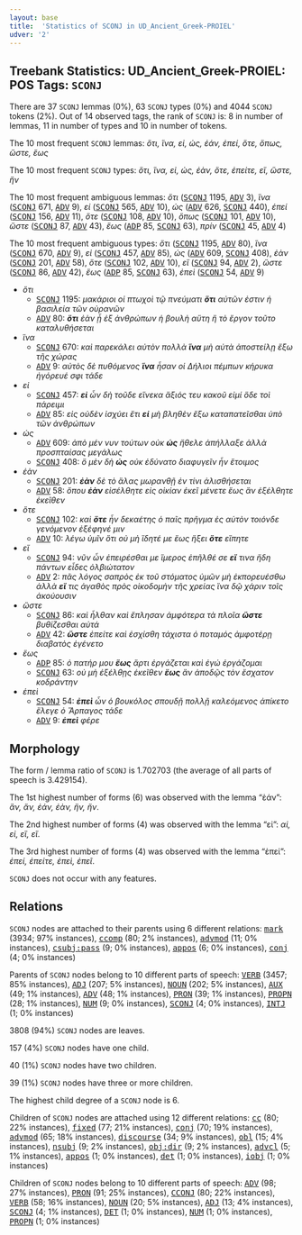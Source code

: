 ```yaml
---
layout: base
title:  'Statistics of SCONJ in UD_Ancient_Greek-PROIEL'
udver: '2'
---
```


## Treebank Statistics: UD_Ancient_Greek-PROIEL: POS Tags: `SCONJ`

There are 37 `SCONJ` lemmas (0%), 63 `SCONJ` types (0%) and 4044 `SCONJ` tokens (2%).
Out of 14 observed tags, the rank of `SCONJ` is: 8 in number of lemmas, 11 in number of types and 10 in number of tokens.

The 10 most frequent `SCONJ` lemmas: <em>ὅτι, ἵνα, εἰ, ὡς, ἐάν, ἐπεί, ὅτε, ὅπως, ὥστε, ἕως</em>

The 10 most frequent `SCONJ` types:  <em>ὅτι, ἵνα, εἰ, ὡς, ἐὰν, ὅτε, ἐπείτε, εἴ, ὥστε, ἢν</em>

The 10 most frequent ambiguous lemmas: <em>ὅτι</em> (<tt><a href="grc_proiel-pos-SCONJ.html">SCONJ</a></tt> 1195, <tt><a href="grc_proiel-pos-ADV.html">ADV</a></tt> 3), <em>ἵνα</em> (<tt><a href="grc_proiel-pos-SCONJ.html">SCONJ</a></tt> 671, <tt><a href="grc_proiel-pos-ADV.html">ADV</a></tt> 9), <em>εἰ</em> (<tt><a href="grc_proiel-pos-SCONJ.html">SCONJ</a></tt> 565, <tt><a href="grc_proiel-pos-ADV.html">ADV</a></tt> 10), <em>ὡς</em> (<tt><a href="grc_proiel-pos-ADV.html">ADV</a></tt> 626, <tt><a href="grc_proiel-pos-SCONJ.html">SCONJ</a></tt> 440), <em>ἐπεί</em> (<tt><a href="grc_proiel-pos-SCONJ.html">SCONJ</a></tt> 156, <tt><a href="grc_proiel-pos-ADV.html">ADV</a></tt> 11), <em>ὅτε</em> (<tt><a href="grc_proiel-pos-SCONJ.html">SCONJ</a></tt> 108, <tt><a href="grc_proiel-pos-ADV.html">ADV</a></tt> 10), <em>ὅπως</em> (<tt><a href="grc_proiel-pos-SCONJ.html">SCONJ</a></tt> 101, <tt><a href="grc_proiel-pos-ADV.html">ADV</a></tt> 10), <em>ὥστε</em> (<tt><a href="grc_proiel-pos-SCONJ.html">SCONJ</a></tt> 87, <tt><a href="grc_proiel-pos-ADV.html">ADV</a></tt> 43), <em>ἕως</em> (<tt><a href="grc_proiel-pos-ADP.html">ADP</a></tt> 85, <tt><a href="grc_proiel-pos-SCONJ.html">SCONJ</a></tt> 63), <em>πρίν</em> (<tt><a href="grc_proiel-pos-SCONJ.html">SCONJ</a></tt> 45, <tt><a href="grc_proiel-pos-ADV.html">ADV</a></tt> 4)

The 10 most frequent ambiguous types:  <em>ὅτι</em> (<tt><a href="grc_proiel-pos-SCONJ.html">SCONJ</a></tt> 1195, <tt><a href="grc_proiel-pos-ADV.html">ADV</a></tt> 80), <em>ἵνα</em> (<tt><a href="grc_proiel-pos-SCONJ.html">SCONJ</a></tt> 670, <tt><a href="grc_proiel-pos-ADV.html">ADV</a></tt> 9), <em>εἰ</em> (<tt><a href="grc_proiel-pos-SCONJ.html">SCONJ</a></tt> 457, <tt><a href="grc_proiel-pos-ADV.html">ADV</a></tt> 85), <em>ὡς</em> (<tt><a href="grc_proiel-pos-ADV.html">ADV</a></tt> 609, <tt><a href="grc_proiel-pos-SCONJ.html">SCONJ</a></tt> 408), <em>ἐὰν</em> (<tt><a href="grc_proiel-pos-SCONJ.html">SCONJ</a></tt> 201, <tt><a href="grc_proiel-pos-ADV.html">ADV</a></tt> 58), <em>ὅτε</em> (<tt><a href="grc_proiel-pos-SCONJ.html">SCONJ</a></tt> 102, <tt><a href="grc_proiel-pos-ADV.html">ADV</a></tt> 10), <em>εἴ</em> (<tt><a href="grc_proiel-pos-SCONJ.html">SCONJ</a></tt> 94, <tt><a href="grc_proiel-pos-ADV.html">ADV</a></tt> 2), <em>ὥστε</em> (<tt><a href="grc_proiel-pos-SCONJ.html">SCONJ</a></tt> 86, <tt><a href="grc_proiel-pos-ADV.html">ADV</a></tt> 42), <em>ἕως</em> (<tt><a href="grc_proiel-pos-ADP.html">ADP</a></tt> 85, <tt><a href="grc_proiel-pos-SCONJ.html">SCONJ</a></tt> 63), <em>ἐπεὶ</em> (<tt><a href="grc_proiel-pos-SCONJ.html">SCONJ</a></tt> 54, <tt><a href="grc_proiel-pos-ADV.html">ADV</a></tt> 9)


* <em>ὅτι</em>
  * <tt><a href="grc_proiel-pos-SCONJ.html">SCONJ</a></tt> 1195: <em>μακάριοι οἱ πτωχοὶ τῷ πνεύματι <b>ὅτι</b> αὐτῶν ἐστιν ἡ βασιλεία τῶν οὐρανῶν</em>
  * <tt><a href="grc_proiel-pos-ADV.html">ADV</a></tt> 80: <em><b>ὅτι</b> ἐὰν ᾖ ἐξ ἀνθρώπων ἡ βουλὴ αὕτη ἢ τὸ ἔργον τοῦτο καταλυθήσεται</em>
* <em>ἵνα</em>
  * <tt><a href="grc_proiel-pos-SCONJ.html">SCONJ</a></tt> 670: <em>καὶ παρεκάλει αὐτὸν πολλὰ <b>ἵνα</b> μὴ αὐτὰ ἀποστείλῃ ἔξω τῆς χώρας</em>
  * <tt><a href="grc_proiel-pos-ADV.html">ADV</a></tt> 9: <em>αὐτὸς δὲ πυθόμενος <b>ἵνα</b> ἦσαν οἱ Δήλιοι πέμπων κήρυκα ἠγόρευέ σφι τάδε</em>
* <em>εἰ</em>
  * <tt><a href="grc_proiel-pos-SCONJ.html">SCONJ</a></tt> 457: <em><b>εἰ</b> ὦν δὴ τοῦδε εἵνεκα ἄξιός τευ κακοῦ εἰμί ὅδε τοὶ πάρειμι</em>
  * <tt><a href="grc_proiel-pos-ADV.html">ADV</a></tt> 85: <em>εἰς οὐδὲν ἰσχύει ἔτι <b>εἰ</b> μὴ βληθὲν ἔξω καταπατεῖσθαι ὑπὸ τῶν ἀνθρώπων</em>
* <em>ὡς</em>
  * <tt><a href="grc_proiel-pos-ADV.html">ADV</a></tt> 609: <em>ἀπὸ μέν νυν τούτων οὐκ <b>ὡς</b> ἤθελε ἀπήλλαξε ἀλλὰ προσπταίσας μεγάλως</em>
  * <tt><a href="grc_proiel-pos-SCONJ.html">SCONJ</a></tt> 408: <em>ὃ μὲν δὴ <b>ὡς</b> οὐκ ἐδύνατο διαφυγεῖν ἦν ἕτοιμος</em>
* <em>ἐὰν</em>
  * <tt><a href="grc_proiel-pos-SCONJ.html">SCONJ</a></tt> 201: <em><b>ἐὰν</b> δὲ τὸ ἅλας μωρανθῇ ἐν τίνι ἁλισθήσεται</em>
  * <tt><a href="grc_proiel-pos-ADV.html">ADV</a></tt> 58: <em>ὅπου <b>ἐὰν</b> εἰσέλθητε εἰς οἰκίαν ἐκεῖ μένετε ἕως ἂν ἐξέλθητε ἐκεῖθεν</em>
* <em>ὅτε</em>
  * <tt><a href="grc_proiel-pos-SCONJ.html">SCONJ</a></tt> 102: <em>καὶ <b>ὅτε</b> ἦν δεκαέτης ὁ παῖς πρῆγμα ἐς αὑτὸν τοιόνδε γενόμενον ἐξέφηνέ μιν</em>
  * <tt><a href="grc_proiel-pos-ADV.html">ADV</a></tt> 10: <em>λέγω ὑμῖν ὅτι οὐ μὴ ἴδητέ με ἕως ἥξει <b>ὅτε</b> εἴπητε</em>
* <em>εἴ</em>
  * <tt><a href="grc_proiel-pos-SCONJ.html">SCONJ</a></tt> 94: <em>νῦν ὦν ἐπειρέσθαι με ἵμερος ἐπῆλθέ σε <b>εἴ</b> τινα ἤδη πάντων εἶδες ὀλβιώτατον</em>
  * <tt><a href="grc_proiel-pos-ADV.html">ADV</a></tt> 2: <em>πᾶς λόγος σαπρὸς ἐκ τοῦ στόματος ὑμῶν μὴ ἐκπορευέσθω ἀλλὰ <b>εἴ</b> τις ἀγαθὸς πρὸς οἰκοδομὴν τῆς χρείας ἵνα δῷ χάριν τοῖς ἀκούουσιν</em>
* <em>ὥστε</em>
  * <tt><a href="grc_proiel-pos-SCONJ.html">SCONJ</a></tt> 86: <em>καὶ ἦλθαν καὶ ἔπλησαν ἀμφότερα τὰ πλοῖα <b>ὥστε</b> βυθίζεσθαι αὐτά</em>
  * <tt><a href="grc_proiel-pos-ADV.html">ADV</a></tt> 42: <em><b>ὥστε</b> ἐπείτε καὶ ἐσχίσθη τάχιστα ὁ ποταμός ἀμφοτέρῃ διαβατὸς ἐγένετο</em>
* <em>ἕως</em>
  * <tt><a href="grc_proiel-pos-ADP.html">ADP</a></tt> 85: <em>ὁ πατήρ μου <b>ἕως</b> ἄρτι ἐργάζεται καὶ ἐγώ ἐργάζομαι</em>
  * <tt><a href="grc_proiel-pos-SCONJ.html">SCONJ</a></tt> 63: <em>οὐ μὴ ἐξέλθῃς ἐκεῖθεν <b>ἕως</b> ἂν ἀποδῷς τὸν ἔσχατον κοδράντην</em>
* <em>ἐπεὶ</em>
  * <tt><a href="grc_proiel-pos-SCONJ.html">SCONJ</a></tt> 54: <em><b>ἐπεὶ</b> ὦν ὁ βουκόλος σπουδῇ πολλῇ καλεόμενος ἀπίκετο ἔλεγε ὁ Ἅρπαγος τάδε</em>
  * <tt><a href="grc_proiel-pos-ADV.html">ADV</a></tt> 9: <em><b>ἐπεὶ</b> φέρε</em>

## Morphology

The form / lemma ratio of `SCONJ` is 1.702703 (the average of all parts of speech is 3.429154).

The 1st highest number of forms (6) was observed with the lemma “ἐάν”: <em>ἂν, ἄν, ἐάν, ἐὰν, ἢν, ἤν</em>.

The 2nd highest number of forms (4) was observed with the lemma “εἰ”: <em>αἰ, εἰ, εἲ, εἴ</em>.

The 3rd highest number of forms (4) was observed with the lemma “ἐπεί”: <em>ἐπεί, ἐπείτε, ἐπεὶ, ἐπεῖ</em>.

`SCONJ` does not occur with any features.


## Relations

`SCONJ` nodes are attached to their parents using 6 different relations: <tt><a href="grc_proiel-dep-mark.html">mark</a></tt> (3934; 97% instances), <tt><a href="grc_proiel-dep-ccomp.html">ccomp</a></tt> (80; 2% instances), <tt><a href="grc_proiel-dep-advmod.html">advmod</a></tt> (11; 0% instances), <tt><a href="grc_proiel-dep-csubj-pass.html">csubj:pass</a></tt> (9; 0% instances), <tt><a href="grc_proiel-dep-appos.html">appos</a></tt> (6; 0% instances), <tt><a href="grc_proiel-dep-conj.html">conj</a></tt> (4; 0% instances)

Parents of `SCONJ` nodes belong to 10 different parts of speech: <tt><a href="grc_proiel-pos-VERB.html">VERB</a></tt> (3457; 85% instances), <tt><a href="grc_proiel-pos-ADJ.html">ADJ</a></tt> (207; 5% instances), <tt><a href="grc_proiel-pos-NOUN.html">NOUN</a></tt> (202; 5% instances), <tt><a href="grc_proiel-pos-AUX.html">AUX</a></tt> (49; 1% instances), <tt><a href="grc_proiel-pos-ADV.html">ADV</a></tt> (48; 1% instances), <tt><a href="grc_proiel-pos-PRON.html">PRON</a></tt> (39; 1% instances), <tt><a href="grc_proiel-pos-PROPN.html">PROPN</a></tt> (28; 1% instances), <tt><a href="grc_proiel-pos-NUM.html">NUM</a></tt> (9; 0% instances), <tt><a href="grc_proiel-pos-SCONJ.html">SCONJ</a></tt> (4; 0% instances), <tt><a href="grc_proiel-pos-INTJ.html">INTJ</a></tt> (1; 0% instances)

3808 (94%) `SCONJ` nodes are leaves.

157 (4%) `SCONJ` nodes have one child.

40 (1%) `SCONJ` nodes have two children.

39 (1%) `SCONJ` nodes have three or more children.

The highest child degree of a `SCONJ` node is 6.

Children of `SCONJ` nodes are attached using 12 different relations: <tt><a href="grc_proiel-dep-cc.html">cc</a></tt> (80; 22% instances), <tt><a href="grc_proiel-dep-fixed.html">fixed</a></tt> (77; 21% instances), <tt><a href="grc_proiel-dep-conj.html">conj</a></tt> (70; 19% instances), <tt><a href="grc_proiel-dep-advmod.html">advmod</a></tt> (65; 18% instances), <tt><a href="grc_proiel-dep-discourse.html">discourse</a></tt> (34; 9% instances), <tt><a href="grc_proiel-dep-obl.html">obl</a></tt> (15; 4% instances), <tt><a href="grc_proiel-dep-nsubj.html">nsubj</a></tt> (9; 2% instances), <tt><a href="grc_proiel-dep-obj-dir.html">obj:dir</a></tt> (9; 2% instances), <tt><a href="grc_proiel-dep-advcl.html">advcl</a></tt> (5; 1% instances), <tt><a href="grc_proiel-dep-appos.html">appos</a></tt> (1; 0% instances), <tt><a href="grc_proiel-dep-det.html">det</a></tt> (1; 0% instances), <tt><a href="grc_proiel-dep-iobj.html">iobj</a></tt> (1; 0% instances)

Children of `SCONJ` nodes belong to 10 different parts of speech: <tt><a href="grc_proiel-pos-ADV.html">ADV</a></tt> (98; 27% instances), <tt><a href="grc_proiel-pos-PRON.html">PRON</a></tt> (91; 25% instances), <tt><a href="grc_proiel-pos-CCONJ.html">CCONJ</a></tt> (80; 22% instances), <tt><a href="grc_proiel-pos-VERB.html">VERB</a></tt> (58; 16% instances), <tt><a href="grc_proiel-pos-NOUN.html">NOUN</a></tt> (20; 5% instances), <tt><a href="grc_proiel-pos-ADJ.html">ADJ</a></tt> (13; 4% instances), <tt><a href="grc_proiel-pos-SCONJ.html">SCONJ</a></tt> (4; 1% instances), <tt><a href="grc_proiel-pos-DET.html">DET</a></tt> (1; 0% instances), <tt><a href="grc_proiel-pos-NUM.html">NUM</a></tt> (1; 0% instances), <tt><a href="grc_proiel-pos-PROPN.html">PROPN</a></tt> (1; 0% instances)

